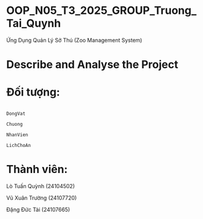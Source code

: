 # OOP_N05_T3_2025_GROUP_Truong_Tai_Quynh
Ứng Dụng Quản Lý Sở Thú (Zoo Management System)
# Describe and Analyse the Project
# Đối tượng:
```

DongVat

Chuong

NhanVien

LichChoAn

```

# Thành viên:
Lò Tuấn Quỳnh (24104502)

Vũ Xuân Trường (24107720)

Đặng Đức Tài (24107665)


